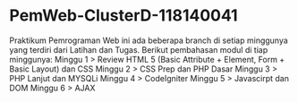 # PemWeb-ClusterD-118140041

Praktikum Pemrograman Web ini ada beberapa branch di setiap minggunya yang terdiri dari Latihan dan Tugas. Berikut pembahasan modul di tiap minggunya:
Minggu 1 > Review HTML 5 (Basic Attribute + Element, Form + Basic Layout) dan CSS
Minggu 2 > CSS Prep dan PHP Dasar
Minggu 3 > PHP Lanjut dan  MYSQLi
Minggu 4 > CodeIgniter
Minggu 5 > Javascirpt dan DOM
Minggu 6 > AJAX
